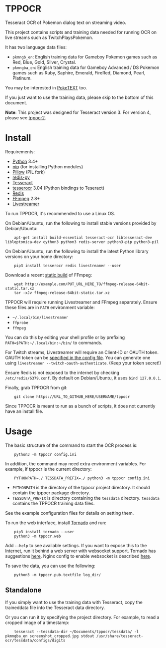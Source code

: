 TPPOCR
======

Tesseract OCR of Pokemon dialog text on streaming video.

This project contains scripts and training data needed for running OCR on live streams such as TwitchPlaysPokemon.

It has two language data files:

* `pkmngb_en`: English training data for Gameboy Pokemon games such as Red, Blue, Gold, Silver, Crystal.
* `pkmngba_en`: English training data for Gameboy Advanced / DS Pokemon games such as Ruby, Saphire, Emerald, FireRed, Diamond, Pearl, Platinum.

You may be interested in [PokeTEXT](https://github.com/rctgamer3/poketext) too.

If you just want to use the training data, please skip to the bottom of this document.

**Note**: This project was designed for Tesseract version 3. For version 4, please see [tppocr2](https://github.com/chfoo/tppocr2).

Install
=======

Requirements:

* [Python](https://www.python.org/downloads/) 3.4+
* [pip](https://pip.pypa.io/en/stable/installing/) (for installing Python modules)
* [Pillow](https://pillow.readthedocs.io/en/4.0.x/installation.html) (PIL fork)
* [redis-py](https://github.com/andymccurdy/redis-py)
* [Tesseract](https://github.com/tesseract-ocr/tesseract/wiki/Downloads)
* [tesserocr](https://github.com/sirfz/tesserocr) 3.04 (Python bindings to Teseract)
* [Redis](https://redis.io/download)
* [FFmpeg](https://ffmpeg.org/download.html) 2.8+
* [Livestreamer](http://docs.livestreamer.io/install.html)

To run TPPOCR, it's recommended to use a Linux OS.

On Debian/Ubuntu, run the following to install stable versions provided by Debian/Ubuntu:

        apt-get install build-essential tesseract-ocr libtesseract-dev libleptonica-dev cython3 python3 redis-server python3-pip python3-pil

On Debian/Ubuntu, run the following to install the latest Python library versions on your home directory:

        pip3 install tesserocr redis livestreamer --user

Download a recent [static build](https://www.johnvansickle.com/ffmpeg/) of FFmpeg:

        wget http://example.com/PUT_URL_HERE_TO/ffmpeg-release-64bit-static.tar.xz
        tar -xJv ffmpeg-release-64bit-static.tar.xz

TPPOCR will require running Livestreamer and FFmpeg separately. Ensure these files are in `PATH` environment variable:

* `~/.local/bin/livestreamer`
* `ffprobe`
* `ffmpeg`

You can do this by editing your shell profile or by prefixing `PATH=$PATH:~/.local/bin:~/bin/` to commands.

For Twitch streams, Livestreamer will require an Client-ID or OAUTH token. OAUTH token can be [specified in the config file](http://docs.livestreamer.io/twitch_oauth.html). You can generate one using `livestreamer --twitch-oauth-authenticate`. (Keep your token secret!)

Ensure Redis is not exposed to the internet by checking `/etc/redis/6379.conf`. By default on Debian/Ubuntu, it uses `bind 127.0.0.1`. 

Finally, grab TPPOCR from git:

        git clone https://URL_TO_GITHUB_HERE/USERNAME/tppocr

Since TPPOCR is meant to run as a bunch of scripts, it does not currently have an install file.


Usage
=====

The basic structure of the command to start the OCR process is:

        python3 -m tppocr config.ini

In addition, the command may need extra environment variables. For example, if tppocr is the current directory:

        PYTHONPATH=./ TESSDATA_PREFIX=./ python3 -m tppocr config.ini

* `PYTHONPATH` is the directory of the tppocr project directory. It should contain the tppocr package directory.
* `TESSDATA_PREFIX` is directory containing the `tessdata` directory. `tessdata` contains the TPPOCR training data files.

See the example configuration files for details on setting them.

To run the web interface, install [Tornado](http://www.tornadoweb.org/en/stable/) and run:

        pip3 install tornado --user
        python3 -m tppocr.web

Add `--help` to see available settings. If you want to expose this to the Internet, run it behind a web server with websocket support. Tornado has suggestions [here](http://www.tornadoweb.org/en/stable/guide/running.html). Nginx config to enable websocket is described [here](https://www.nginx.com/blog/websocket-nginx/).

To save the data, you can use the following:

        python3 -m tppocr.pub.textfile log_dir/


Standalone
----------

If you simply want to use the training data with Tesseract, copy the traineddata file into the Tesseract data directory.

Or you can run it by specifying the project directory. For example, to read a cropped image of a timestamp:

        tesseract --tessdata-dir ~/Documents/tppocr/tessdata/ -l pkmngba_en screenshot_cropped.jpg stdout /usr/share/tesseract-ocr/tessdata/configs/digits



